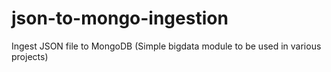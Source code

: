 # json-to-mongo-ingestion
Ingest JSON file to MongoDB (Simple bigdata module to be used in various projects) 
